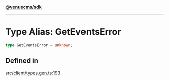 [**@venuecms/sdk**](../Index.md)

***

# Type Alias: GetEventsError

```ts
type GetEventsError = unknown;
```

## Defined in

[src/client/types.gen.ts:193](https://github.com/venuecms/sdk/blob/97b5dd87028768348fc162149733841fcbf81c7e/src/client/types.gen.ts#L193)
